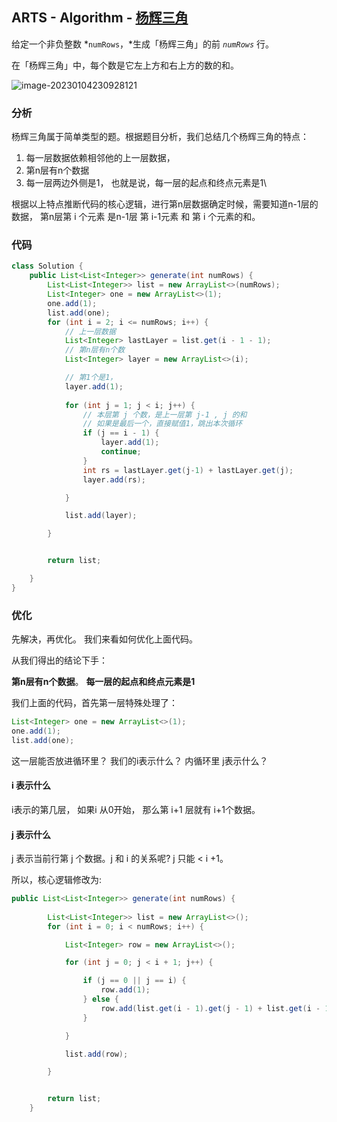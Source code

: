 ## ARTS - Algorithm - [杨辉三角](https://leetcode.cn/problems/pascals-triangle/)

给定一个非负整数 *`numRows`，*生成「杨辉三角」的前 *`numRows`* 行。

在「杨辉三角」中，每个数是它左上方和右上方的数的和。

![image-20230104230928121](http://qiniu.honeywen.com/img/20230104230929.png)

### 分析

杨辉三角属于简单类型的题。根据题目分析，我们总结几个杨辉三角的特点：

1. 每一层数据依赖相邻他的上一层数据，
2. 第n层有n个数据
3. 每一层两边外侧是1， 也就是说，每一层的起点和终点元素是1\

根据以上特点推断代码的核心逻辑，进行第n层数据确定时候，需要知道n-1层的数据， 第n层第 i 个元素 是n-1层 第 i-1元素 和 第 i 个元素的和。 



### 代码

```java
class Solution {
    public List<List<Integer>> generate(int numRows) {
        List<List<Integer>> list = new ArrayList<>(numRows);
        List<Integer> one = new ArrayList<>(1);
        one.add(1);
        list.add(one);
        for (int i = 2; i <= numRows; i++) {
            // 上一层数据
            List<Integer> lastLayer = list.get(i - 1 - 1);
            // 第n层有n个数
            List<Integer> layer = new ArrayList<>(i);

            // 第1个是1， 
            layer.add(1);
            
            for (int j = 1; j < i; j++) {
                // 本层第 j 个数，是上一层第 j-1 , j 的和
                // 如果是最后一个，直接赋值1，跳出本次循环
                if (j == i - 1) {
                    layer.add(1);
                    continue;
                }
                int rs = lastLayer.get(j-1) + lastLayer.get(j);
                layer.add(rs);

            }

            list.add(layer);

        }


        return list;

    }
}
```

### 优化

先解决，再优化。 我们来看如何优化上面代码。

从我们得出的结论下手：

**第n层有n个数据**。  **每一层的起点和终点元素是1**

我们上面的代码，首先第一层特殊处理了：

```java
List<Integer> one = new ArrayList<>(1);
one.add(1);
list.add(one);
```

这一层能否放进循环里？ 我们的i表示什么？ 内循环里 j表示什么？ 

####  i 表示什么

i表示的第几层，  如果i 从0开始， 那么第  i+1 层就有  i+1个数据。

#### j 表示什么

j 表示当前行第 j 个数据。j 和 i 的关系呢?  j 只能 < i +1。

所以，核心逻辑修改为:

```java
public List<List<Integer>> generate(int numRows) {
        
        List<List<Integer>> list = new ArrayList<>();
        for (int i = 0; i < numRows; i++) {

            List<Integer> row = new ArrayList<>();

            for (int j = 0; j < i + 1; j++) {

                if (j == 0 || j == i) {
                    row.add(1);
                } else {
                    row.add(list.get(i - 1).get(j - 1) + list.get(i - 1).get(j));
                }

            }

            list.add(row);

        }


        return list;
    }
```









